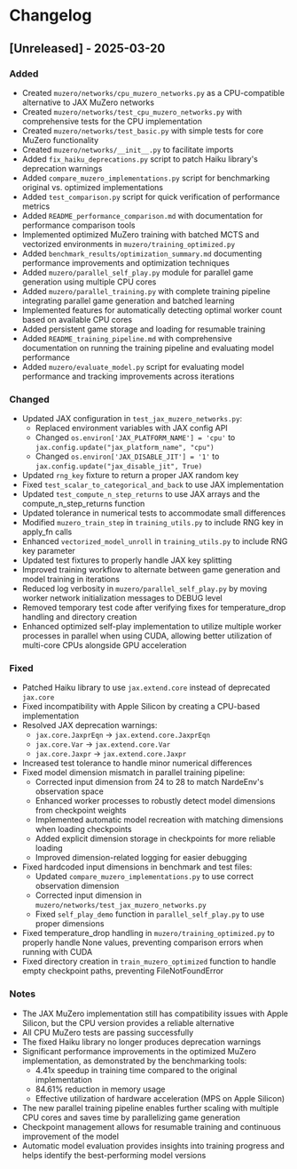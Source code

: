 # Changelog

## [Unreleased] - 2025-03-20

### Added
- Created `muzero/networks/cpu_muzero_networks.py` as a CPU-compatible alternative to JAX MuZero networks
- Created `muzero/networks/test_cpu_muzero_networks.py` with comprehensive tests for the CPU implementation
- Created `muzero/networks/test_basic.py` with simple tests for core MuZero functionality
- Created `muzero/networks/__init__.py` to facilitate imports
- Added `fix_haiku_deprecations.py` script to patch Haiku library's deprecation warnings
- Added `compare_muzero_implementations.py` script for benchmarking original vs. optimized implementations
- Added `test_comparison.py` script for quick verification of performance metrics
- Added `README_performance_comparison.md` with documentation for performance comparison tools
- Implemented optimized MuZero training with batched MCTS and vectorized environments in `muzero/training_optimized.py`
- Added `benchmark_results/optimization_summary.md` documenting performance improvements and optimization techniques
- Added `muzero/parallel_self_play.py` module for parallel game generation using multiple CPU cores
- Added `muzero/parallel_training.py` with complete training pipeline integrating parallel game generation and batched learning
- Implemented features for automatically detecting optimal worker count based on available CPU cores
- Added persistent game storage and loading for resumable training
- Added `README_training_pipeline.md` with comprehensive documentation on running the training pipeline and evaluating model performance
- Added `muzero/evaluate_model.py` script for evaluating model performance and tracking improvements across iterations

### Changed
- Updated JAX configuration in `test_jax_muzero_networks.py`:
  - Replaced environment variables with JAX config API
  - Changed `os.environ['JAX_PLATFORM_NAME'] = 'cpu'` to `jax.config.update("jax_platform_name", "cpu")`
  - Changed `os.environ['JAX_DISABLE_JIT'] = '1'` to `jax.config.update("jax_disable_jit", True)`
- Updated `rng_key` fixture to return a proper JAX random key
- Fixed `test_scalar_to_categorical_and_back` to use JAX implementation
- Updated `test_compute_n_step_returns` to use JAX arrays and the compute_n_step_returns function
- Updated tolerance in numerical tests to accommodate small differences
- Modified `muzero_train_step` in `training_utils.py` to include RNG key in apply_fn calls
- Enhanced `vectorized_model_unroll` in `training_utils.py` to include RNG key parameter
- Updated test fixtures to properly handle JAX key splitting
- Improved training workflow to alternate between game generation and model training in iterations
- Reduced log verbosity in `muzero/parallel_self_play.py` by moving worker network initialization messages to DEBUG level
- Removed temporary test code after verifying fixes for temperature_drop handling and directory creation
- Enhanced optimized self-play implementation to utilize multiple worker processes in parallel when using CUDA, allowing better utilization of multi-core CPUs alongside GPU acceleration

### Fixed
- Patched Haiku library to use `jax.extend.core` instead of deprecated `jax.core`
- Fixed incompatibility with Apple Silicon by creating a CPU-based implementation
- Resolved JAX deprecation warnings:
  - `jax.core.JaxprEqn` → `jax.extend.core.JaxprEqn`
  - `jax.core.Var` → `jax.extend.core.Var`
  - `jax.core.Jaxpr` → `jax.extend.core.Jaxpr`
- Increased test tolerance to handle minor numerical differences
- Fixed model dimension mismatch in parallel training pipeline:
  - Corrected input dimension from 24 to 28 to match NardeEnv's observation space
  - Enhanced worker processes to robustly detect model dimensions from checkpoint weights
  - Implemented automatic model recreation with matching dimensions when loading checkpoints
  - Added explicit dimension storage in checkpoints for more reliable loading
  - Improved dimension-related logging for easier debugging
- Fixed hardcoded input dimensions in benchmark and test files:
  - Updated `compare_muzero_implementations.py` to use correct observation dimension
  - Corrected input dimension in `muzero/networks/test_jax_muzero_networks.py`
  - Fixed `self_play_demo` function in `parallel_self_play.py` to use proper dimensions
- Fixed temperature_drop handling in `muzero/training_optimized.py` to properly handle None values, preventing comparison errors when running with CUDA
- Fixed directory creation in `train_muzero_optimized` function to handle empty checkpoint paths, preventing FileNotFoundError

### Notes
- The JAX MuZero implementation still has compatibility issues with Apple Silicon, but the CPU version provides a reliable alternative
- All CPU MuZero tests are passing successfully
- The fixed Haiku library no longer produces deprecation warnings
- Significant performance improvements in the optimized MuZero implementation, as demonstrated by the benchmarking tools:
  - 4.41x speedup in training time compared to the original implementation
  - 84.61% reduction in memory usage
  - Effective utilization of hardware acceleration (MPS on Apple Silicon)
- The new parallel training pipeline enables further scaling with multiple CPU cores and saves time by parallelizing game generation
- Checkpoint management allows for resumable training and continuous improvement of the model
- Automatic model evaluation provides insights into training progress and helps identify the best-performing model versions 